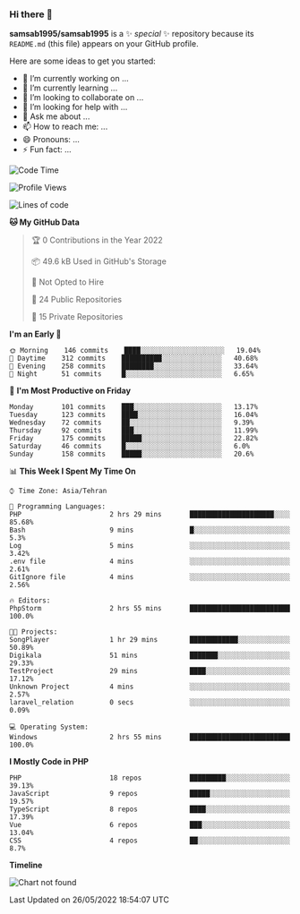 ### Hi there 👋

**samsab1995/samsab1995** is a ✨ _special_ ✨ repository because its `README.md` (this file) appears on your GitHub profile.

Here are some ideas to get you started:

- 🔭 I’m currently working on ...
- 🌱 I’m currently learning ...
- 👯 I’m looking to collaborate on ...
- 🤔 I’m looking for help with ...
- 💬 Ask me about ...
- 📫 How to reach me: ...
- 😄 Pronouns: ...
- ⚡ Fun fact: ...

<!--START_SECTION:waka-->
![Code Time](http://img.shields.io/badge/Code%20Time-0%20secs-blue)

![Profile Views](http://img.shields.io/badge/Profile%20Views-0-blue)

![Lines of code](https://img.shields.io/badge/From%20Hello%20World%20I%27ve%20Written-874%20Thousand%20lines%20of%20code-blue)

**🐱 My GitHub Data** 

> 🏆 0 Contributions in the Year 2022
 > 
> 📦 49.6 kB Used in GitHub's Storage 
 > 
> 🚫 Not Opted to Hire
 > 
> 📜 24 Public Repositories 
 > 
> 🔑 15 Private Repositories  
 > 
**I'm an Early 🐤** 

```text
🌞 Morning    146 commits    ████░░░░░░░░░░░░░░░░░░░░░   19.04% 
🌆 Daytime    312 commits    ██████████░░░░░░░░░░░░░░░   40.68% 
🌃 Evening    258 commits    ████████░░░░░░░░░░░░░░░░░   33.64% 
🌙 Night      51 commits     █░░░░░░░░░░░░░░░░░░░░░░░░   6.65%

```
📅 **I'm Most Productive on Friday** 

```text
Monday       101 commits    ███░░░░░░░░░░░░░░░░░░░░░░   13.17% 
Tuesday      123 commits    ████░░░░░░░░░░░░░░░░░░░░░   16.04% 
Wednesday    72 commits     ██░░░░░░░░░░░░░░░░░░░░░░░   9.39% 
Thursday     92 commits     ███░░░░░░░░░░░░░░░░░░░░░░   11.99% 
Friday       175 commits    █████░░░░░░░░░░░░░░░░░░░░   22.82% 
Saturday     46 commits     █░░░░░░░░░░░░░░░░░░░░░░░░   6.0% 
Sunday       158 commits    █████░░░░░░░░░░░░░░░░░░░░   20.6%

```


📊 **This Week I Spent My Time On** 

```text
⌚︎ Time Zone: Asia/Tehran

💬 Programming Languages: 
PHP                      2 hrs 29 mins       █████████████████████░░░░   85.68% 
Bash                     9 mins              █░░░░░░░░░░░░░░░░░░░░░░░░   5.3% 
Log                      5 mins              ░░░░░░░░░░░░░░░░░░░░░░░░░   3.42% 
.env file                4 mins              ░░░░░░░░░░░░░░░░░░░░░░░░░   2.61% 
GitIgnore file           4 mins              ░░░░░░░░░░░░░░░░░░░░░░░░░   2.56%

🔥 Editors: 
PhpStorm                 2 hrs 55 mins       █████████████████████████   100.0%

🐱‍💻 Projects: 
SongPlayer               1 hr 29 mins        ████████████░░░░░░░░░░░░░   50.89% 
Digikala                 51 mins             ███████░░░░░░░░░░░░░░░░░░   29.33% 
TestProject              29 mins             ████░░░░░░░░░░░░░░░░░░░░░   17.12% 
Unknown Project          4 mins              ░░░░░░░░░░░░░░░░░░░░░░░░░   2.57% 
laravel_relation         0 secs              ░░░░░░░░░░░░░░░░░░░░░░░░░   0.09%

💻 Operating System: 
Windows                  2 hrs 55 mins       █████████████████████████   100.0%

```

**I Mostly Code in PHP** 

```text
PHP                      18 repos            █████████░░░░░░░░░░░░░░░░   39.13% 
JavaScript               9 repos             █████░░░░░░░░░░░░░░░░░░░░   19.57% 
TypeScript               8 repos             ████░░░░░░░░░░░░░░░░░░░░░   17.39% 
Vue                      6 repos             ███░░░░░░░░░░░░░░░░░░░░░░   13.04% 
CSS                      4 repos             ██░░░░░░░░░░░░░░░░░░░░░░░   8.7%

```


**Timeline**

![Chart not found](https://raw.githubusercontent.com/samsab1995/samsab1995/main/charts/bar_graph.png) 


 Last Updated on 26/05/2022 18:54:07 UTC
<!--END_SECTION:waka-->
